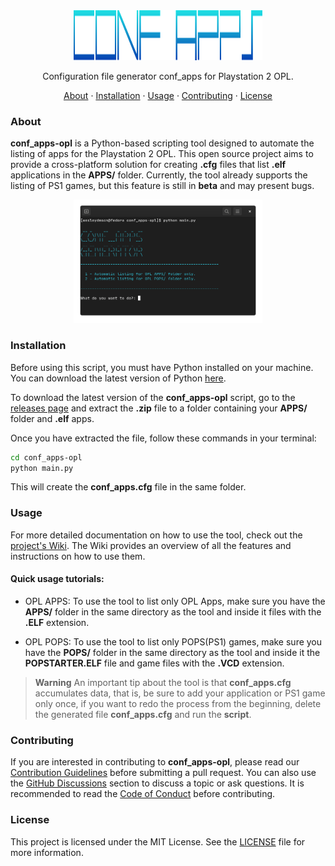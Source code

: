 <div align="center">
  <img width="60%" height="80" src="./.github/logotipo.svg">
  <p align="center">Configuration file generator conf_apps for Playstation 2 OPL.</p>
  <p align="center">
    <a href="#about">About</a> · 
    <a href="#installation">Installation</a> · 
    <a href="#usage">Usage</a> · 
    <a href="#contributing">Contributing</a> ·
    <a href="#license">License</a>
  </p>
</div>

### About
**conf_apps-opl** is a Python-based scripting tool designed to automate the listing of apps for the Playstation 2 OPL. This open source project aims to provide a cross-platform solution for creating **.cfg** files that list **.elf** applications in the **APPS/** folder. Currently, the tool already supports the listing of PS1 games, but this feature is still in **beta** and may present bugs.

<div align="center">
  <img width="60%" src=".github/screenshot.png">
</div>

### Installation
Before using this script, you must have Python installed on your machine. You can download the latest version of Python [here](https://www.python.org/downloads/).

To download the latest version of the **conf_apps-opl** script, go to the [releases page](https://github.com/wesleydmscn/conf_apps-opl/releases) and extract the **.zip** file to a folder containing your **APPS/** folder and **.elf** apps.

Once you have extracted the file, follow these commands in your terminal:

```bash
cd conf_apps-opl
python main.py
```

This will create the **conf_apps.cfg** file in the same folder.

### Usage
For more detailed documentation on how to use the tool, check out the [project's Wiki](https://github.com/wesleydmscn/conf_apps-opl/wiki). The Wiki provides an overview of all the features and instructions on how to use them.

#### Quick usage tutorials:

- OPL APPS:
  To use the tool to list only OPL Apps, make sure you have the **APPS/** folder in the same directory as the tool and inside it files with the **.ELF** extension.

- OPL POPS:
  To use the tool to list only POPS(PS1) games, make sure you have the **POPS/** folder in the same directory as the tool and inside it the **POPSTARTER.ELF** file and game files with the **.VCD** extension.

> **Warning**
> An important tip about the tool is that **conf_apps.cfg** accumulates data, that is, be sure to add your application or PS1 game only once, if you want to redo the process from the beginning, delete the generated file **conf_apps.cfg** and run the **script**.

### Contributing
If you are interested in contributing to **conf_apps-opl**, please read our [Contribution Guidelines](https://github.com/wesleydmscn/conf_apps-opl/blob/main/.github/CONTRIBUTING.md) before submitting a pull request. You can also use the [GitHub Discussions](https://github.com/wesleydmscn/conf_apps-opl/discussions) section to discuss a topic or ask questions. It is recommended to read the [Code of Conduct](https://github.com/wesleydmscn/conf_apps-opl/blob/main/.github/CODE_OF_CONDUCT.md) before contributing.

### License
This project is licensed under the MIT License. See the [LICENSE](LICENSE) file for more information.